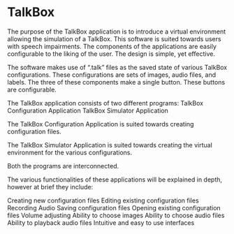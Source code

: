 # TalkBox

The purpose of the TalkBox application is to introduce a virtual environment allowing the simulation of a TalkBox. This software is suited towards users with speech impairments. The components of the applications are easily configurable to the liking of the user. The design is simple, yet effective. 

The software makes use of “.talk” files as the saved state of various TalkBox configurations. These configurations are sets of images, audio files, and labels. The three of these components make a single button. These buttons are configurable.

The TalkBox application consists of two different programs:
TalkBox Configuration Application
TalkBox Simulator Application


The TalkBox Configuration Application is suited towards creating configuration files. 

The TalkBox Simulator Application is suited towards creating the virtual environment for the various configurations. 

Both the programs are interconnected. 

The various functionalities of these applications will be explained in depth, however at brief they include:

Creating new configuration files
Editing existing configuration files
Recording Audio
Saving configuration files
Opening existing configuration files
Volume adjusting
Ability to choose images
Ability to choose audio files
Ability to playback audio files
Intuitive and easy to use interfaces
